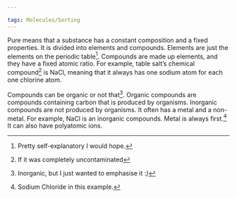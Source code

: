 ```yaml
---

tags: Molecules/Sorting 
---
```


Pure means that a substance has a constant composition and a fixed properties. It is divided into elements and compounds. Elements are just the elements on the periodic table[^1]. Compounds are made up elements, and they have a fixed atomic ratio. For example, table salt’s chemical compound[^2] is NaCl, meaning that it always has one sodium atom for each one chlorine atom.

Compounds can be organic or not that[^3]. Organic compounds are compounds containing carbon that is produced by organisms. Inorganic compounds are not produced by organisms. It often has a metal and a non-metal. For example, NaCl is an inorganic compounds. Metal is always first.[^4] It can also have polyatomic ions.

[^1]: Pretty self-explanatory I would hope.
[^2]: If it was completely uncontaminated
[^3]: Inorganic, but I just wanted to emphasise it :*)*
[^4]: Sodium Chloride in this example.